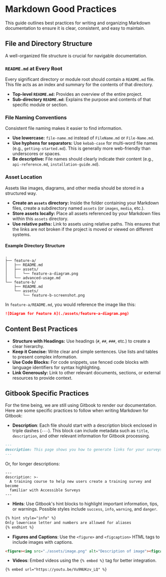 # Markdown Good Practices

This guide outlines best practices for writing and organizing Markdown documentation to ensure it is clear, consistent, and easy to maintain.

## File and Directory Structure

A well-organized file structure is crucial for navigable documentation.

### `README.md` at Every Root

Every significant directory or module root should contain a `README.md` file. This file acts as an index and summary for the contents of that directory.

- **Top-level `README.md`:** Provides an overview of the entire project.
- **Sub-directory `README.md`:** Explains the purpose and contents of that specific module or section.

### File Naming Conventions

Consistent file naming makes it easier to find information.

- **Use lowercase:** `file-name.md` instead of `FileName.md` or `File-Name.md`.
- **Use hyphens for separators:** Use `kebab-case` for multi-word file names (e.g., `getting-started.md`). This is generally more web-friendly than underscores or spaces.
- **Be descriptive:** File names should clearly indicate their content (e.g., `api-reference.md`, `installation-guide.md`).

### Asset Location

Assets like images, diagrams, and other media should be stored in a structured way.

- **Create an `assets` directory:** Inside the folder containing your Markdown files, create a subdirectory named `assets` (or `images`, `media`, etc.).
- **Store assets locally:** Place all assets referenced by your Markdown files within this `assets` directory.
- **Use relative paths:** Link to assets using relative paths. This ensures that the links are not broken if the project is moved or viewed on different systems.

#### Example Directory Structure

```
.
├── feature-a/
│   ├── README.md
│   ├── assets/
│   │   └── feature-a-diagram.png
│   └── advanced-usage.md
└── feature-b/
    ├── README.md
    └── assets/
        └── feature-b-screenshot.png
```

In `feature-a/README.md`, you would reference the image like this:

```markdown
![Diagram for Feature A](./assets/feature-a-diagram.png)
```

## Content Best Practices

- **Structure with Headings:** Use headings (`#`, `##`, `###`, etc.) to create a clear hierarchy.
- **Keep it Concise:** Write clear and simple sentences. Use lists and tables to present complex information.
- **Use Code Blocks:** For code snippets, use fenced code blocks with language identifiers for syntax highlighting.
- **Link Generously:** Link to other relevant documents, sections, or external resources to provide context.

## Gitbook Specific Practices

For the time being, we are still using Gitbook to render our documentation. Here are some specific practices to follow when writing Markdown for Gitbook:

- **Description**: Each file should start with a description block enclosed in triple dashes (`---`). This block can include metadata such as `title`, `description`, and other relevant information for Gitbook processing.

```md
---
description: This page shows you how to generate links for your surveys
---
```

Or, for longer descriptions:

```
---
description: >-
  A training course to help new users create a training survey and become
  familiar with Accessible Surveys
--- 
```

- **Hints**: Use Gitbook's hint blocks to highlight important information, tips, or warnings. Possible styles include `success`, `info`, `warning`, and `danger`.

```md
{% hint style="info" %}
Only lowercase letter and numbers are allowed for aliases
{% endhint %}
```

- **Figures and Captions**: Use the `<figure>` and `<figcaption>` HTML tags to include images with captions.

```md
<figure><img src="./assets/image.png" alt="Description of image"><figcaption>This is the caption for the image.</figcaption></figure>
```

- **Videos**: Embed videos using the `{% embed %}` tag for better integration.

```md
{% embed url="https://youtu.be/Vu9NUKzv_LQ" %}
```

